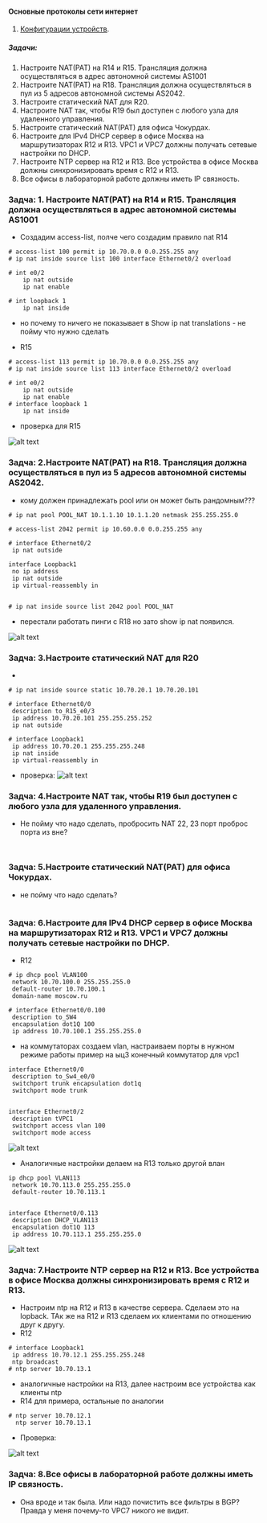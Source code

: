 #### Основные протоколы сети интернет
 1. [Конфигурации устройств](configs/).

##### Задачи:
1. Настроите NAT(PAT) на R14 и R15. Трансляция должна осуществляться в адрес автономной системы AS1001
2. Настроите NAT(PAT) на R18. Трансляция должна осуществляться в пул из 5 адресов автономной системы AS2042.
3. Настроите статический NAT для R20.
4. Настроите NAT так, чтобы R19 был доступен с любого узла для удаленного управления.
5. Настроите статический NAT(PAT) для офиса Чокурдах.
6. Настроите для IPv4 DHCP сервер в офисе Москва на маршрутизаторах R12 и R13. VPC1 и VPC7 должны получать сетевые настройки по DHCP.
7. Настроите NTP сервер на R12 и R13. Все устройства в офисе Москва должны синхронизировать время с R12 и R13.
8. Все офисы в лабораторной работе должны иметь IP связность.
### Задча: 1. Настроите NAT(PAT) на R14 и R15. Трансляция должна осуществляться в адрес автономной системы AS1001
- Создадим access-list, полче чего создадим правило nat
 R14
```
# access-list 100 permit ip 10.70.0.0 0.0.255.255 any
# ip nat inside source list 100 interface Ethernet0/2 overload

# int e0/2
    ip nat outside
    ip nat enable

# int loopback 1
    ip nat inside

```
- но почему то ничего не показывает в Show ip nat translations - не пойму что нужно сделать

- R15
```
# access-list 113 permit ip 10.70.0.0 0.0.255.255 any
# ip nat inside source list 113 interface Ethernet0/2 overload

# int e0/2
    ip nat outside
    ip nat enable
# interface loopback 1
    ip nat inside

```
- проверка для R15

![alt text](image.png)

### Задча: 2.Настроите NAT(PAT) на R18. Трансляция должна осуществляться в пул из 5 адресов автономной системы AS2042.
- кому должен принадлежать pool или он может быть рандомным??? 
```
# ip nat pool POOL_NAT 10.1.1.10 10.1.1.20 netmask 255.255.255.0

# access-list 2042 permit ip 10.60.0.0 0.0.255.255 any

# interface Ethernet0/2
 ip nat outside

interface Loopback1
 no ip address
 ip nat outside
 ip virtual-reassembly in


# ip nat inside source list 2042 pool POOL_NAT

```
- перестали работать пинги с R18 но зато show ip nat появился.

![alt text](image-1.png)

### Задча: 3.Настроите статический NAT для R20
-  
```
# ip nat inside source static 10.70.20.1 10.70.20.101

# interface Ethernet0/0
 description to_R15_e0/3
 ip address 10.70.20.101 255.255.255.252
 ip nat outside

# interface Loopback1
 ip address 10.70.20.1 255.255.255.248
 ip nat inside
 ip virtual-reassembly in

```
- проверка:
![alt text](image-2.png)


### Задча: 4.Настроите NAT так, чтобы R19 был доступен с любого узла для удаленного управления.
- Не пойму что надо сделать, пробросить NAT 22, 23 порт  проброс порта из вне?
```


```
### Задча: 5.Настроите статический NAT(PAT) для офиса Чокурдах.
- не пойму что надо сделать? 
```
```
### Задча: 6.Настроите для IPv4 DHCP сервер в офисе Москва на маршрутизаторах R12 и R13. VPC1 и VPC7 должны получать сетевые настройки по DHCP.
- R12 
```
# ip dhcp pool VLAN100
 network 10.70.100.0 255.255.255.0
 default-router 10.70.100.1
 domain-name moscow.ru

# interface Ethernet0/0.100
 description to_SW4
 encapsulation dot1Q 100
 ip address 10.70.100.1 255.255.255.0

```
- на коммутаторах создаем vlan, настраиваем порты в нужном режиме работы пример на ыц3 конечный коммутатор для vpc1

```
interface Ethernet0/0
 description to_Sw4_e0/0
 switchport trunk encapsulation dot1q
 switchport mode trunk


interface Ethernet0/2
 description tVPC1
 switchport access vlan 100
 switchport mode access

```
![alt text](image-3.png)
- Аналогичные настройки делаем на R13 только другой влан
```
ip dhcp pool VLAN113
 network 10.70.113.0 255.255.255.0
 default-router 10.70.113.1


interface Ethernet0/0.113
 description DHCP_VLAN113
 encapsulation dot1Q 113
 ip address 10.70.113.1 255.255.255.0

```
![alt text](image-4.png)

### Задча: 7.Настроите NTP сервер на R12 и R13. Все устройства в офисе Москва должны синхронизировать время с R12 и R13.
- Настроим ntp на R12 и R13 в качестве сервера. Сделаем это на lopback. ТАк же на R12 и R13 сделаем их клиентами по отношению друг к другу.
- R12
```
# interface Loopback1
 ip address 10.70.12.1 255.255.255.248
 ntp broadcast
# ntp server 10.70.13.1
```
- аналогичные настройки на R13, далее настроим все устройства как клиенты ntp
- R14 для примера, остальные по аналогии
```
# ntp server 10.70.12.1
  ntp server 10.70.13.1

```
- Проверка:

![alt text](image-5.png)

### Задча: 8.Все офисы в лабораторной работе должны иметь IP связность.

- Она вроде и так была. Или надо почистить все фильтры в BGP? Правда у меня почему-то VPC7 никого не видит.
```
```
